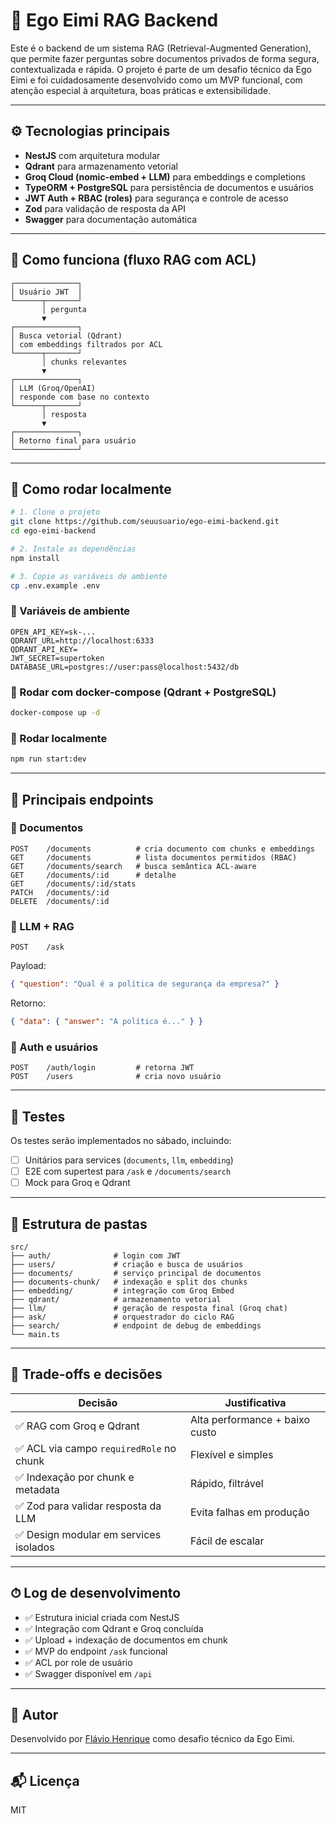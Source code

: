 # 🧠 Ego Eimi RAG Backend

Este é o backend de um sistema RAG (Retrieval-Augmented Generation), que permite fazer perguntas sobre documentos privados de forma segura, contextualizada e rápida. O projeto é parte de um desafio técnico da Ego Eimi e foi cuidadosamente desenvolvido como um MVP funcional, com atenção especial à arquitetura, boas práticas e extensibilidade.

---

## ⚙️ Tecnologias principais

- **NestJS** com arquitetura modular
- **Qdrant** para armazenamento vetorial
- **Groq Cloud (nomic-embed + LLM)** para embeddings e completions
- **TypeORM + PostgreSQL** para persistência de documentos e usuários
- **JWT Auth + RBAC (roles)** para segurança e controle de acesso
- **Zod** para validação de resposta da API
- **Swagger** para documentação automática

---

## 🧠 Como funciona (fluxo RAG com ACL)

```
┌──────────────┐
│ Usuário JWT  │
└──────┬───────┘
       │ pergunta
       ▼
┌──────────────┐
│ Busca vetorial (Qdrant)
│ com embeddings filtrados por ACL
└──────┬───────┘
       │ chunks relevantes
       ▼
┌──────────────┐
│ LLM (Groq/OpenAI)
│ responde com base no contexto
└──────┬───────┘
       │ resposta
       ▼
┌──────────────┐
│ Retorno final para usuário
└──────────────┘
```

---

## 🚀 Como rodar localmente

```bash
# 1. Clone o projeto
git clone https://github.com/seuusuario/ego-eimi-backend.git
cd ego-eimi-backend

# 2. Instale as dependências
npm install

# 3. Copie as variáveis de ambiente
cp .env.example .env
```

### 🔐 Variáveis de ambiente

```env
OPEN_API_KEY=sk-...
QDRANT_URL=http://localhost:6333
QDRANT_API_KEY=
JWT_SECRET=supertoken
DATABASE_URL=postgres://user:pass@localhost:5432/db
```

### 🔄 Rodar com docker-compose (Qdrant + PostgreSQL)

```bash
docker-compose up -d
```

### 🧪 Rodar localmente

```bash
npm run start:dev
```

---

## 📌 Principais endpoints

### 🧾 Documentos

```
POST    /documents          # cria documento com chunks e embeddings
GET     /documents          # lista documentos permitidos (RBAC)
GET     /documents/search   # busca semântica ACL-aware
GET     /documents/:id      # detalhe
GET     /documents/:id/stats
PATCH   /documents/:id
DELETE  /documents/:id
```

### 💬 LLM + RAG

```
POST    /ask
```

Payload:

```json
{ "question": "Qual é a política de segurança da empresa?" }
```

Retorno:

```json
{ "data": { "answer": "A política é..." } }
```

### 🔐 Auth e usuários

```
POST    /auth/login         # retorna JWT
POST    /users              # cria novo usuário
```

---

## 🧪 Testes

Os testes serão implementados no sábado, incluindo:

- [ ] Unitários para services (`documents`, `llm`, `embedding`)
- [ ] E2E com supertest para `/ask` e `/documents/search`
- [ ] Mock para Groq e Qdrant

---

## 📁 Estrutura de pastas

```
src/
├── auth/              # login com JWT
├── users/             # criação e busca de usuários
├── documents/         # serviço principal de documentos
├── documents-chunk/   # indexação e split dos chunks
├── embedding/         # integração com Groq Embed
├── qdrant/            # armazenamento vetorial
├── llm/               # geração de resposta final (Groq chat)
├── ask/               # orquestrador do ciclo RAG
├── search/            # endpoint de debug de embeddings
└── main.ts
```

---

## 🧠 Trade-offs e decisões

| Decisão                                  | Justificativa                  |
| ---------------------------------------- | ------------------------------ |
| ✅ RAG com Groq e Qdrant                 | Alta performance + baixo custo |
| ✅ ACL via campo `requiredRole` no chunk | Flexível e simples             |
| ✅ Indexação por chunk e metadata        | Rápido, filtrável              |
| ✅ Zod para validar resposta da LLM      | Evita falhas em produção       |
| ✅ Design modular em services isolados   | Fácil de escalar               |

---

## ⏱ Log de desenvolvimento

- ✅ Estrutura inicial criada com NestJS
- ✅ Integração com Qdrant e Groq concluída
- ✅ Upload + indexação de documentos em chunk
- ✅ MVP do endpoint `/ask` funcional
- ✅ ACL por role de usuário
- ✅ Swagger disponível em `/api`

---

## 👤 Autor

Desenvolvido por [Flávio Henrique](https://github.com/seuusuario) como desafio técnico da Ego Eimi.

---

## 📬 Licença

MIT
